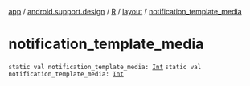 [app](../../../index.md) / [android.support.design](../../index.md) / [R](../index.md) / [layout](index.md) / [notification_template_media](.)

# notification_template_media

`static val notification_template_media: `[`Int`](https://kotlinlang.org/api/latest/jvm/stdlib/kotlin/-int/index.html)
`static val notification_template_media: `[`Int`](https://kotlinlang.org/api/latest/jvm/stdlib/kotlin/-int/index.html)